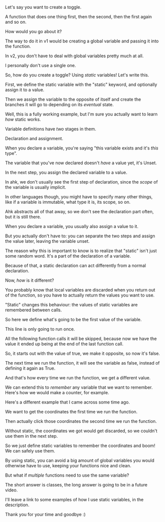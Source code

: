 Let's say you want to create a toggle.

A function that does one thing first, then the second, then the first again and so on.

How would you go about it?

The way to do it in v1 would be creating a global variable and passing it into the function.

In v2, you don't have to deal with global variables pretty much at all.

I personally don't use a single one.

So, how do you create a toggle? Using *static* variables! Let's write this.

First, we define the static variable with the "static" keyword, and optionally assign it to a value.

Then we assign the variable to the opposite of itself and create the branches it will go to depending on its *eventual* state.

Well, this is a fully working example, but I'm sure you actually want to learn *how* static works.

Variable definitions have *two* stages in them.

Declaration and assignment.

When you declare a variable, you're saying "this variable exists and it's *this* type".

The variable that you've now declared doesn't *have* a value yet, it's Unset.

In the next step, you assign the declared variable to a value.

In ahk, we don't usually see the first step of declaration, since the *scope* of the variable is usually implicit.

In other languages though, you might have to specify many other things, like if a variable is immutable, what type it is, its scope, so on.

Ahk abstracts all of that away, so we don't see the declaration part often, but it is still there.

When you declare a variable, you usually also assign a value to it.

But you actually don't have to: you can separate the two steps and assign the value later, leaving the variable unset.

The reason why this is important to know is to realize that "static" isn't just some random word. It's a part of the declaration of a variable.

Because of that, a static declaration can act differently from a normal declaration.

Now, *how* is it different?

You probably know that local variables are discarded when you return out of the function, so you have to actually return the values you want to use.

"Static" changes this behaviour: the values of static variables are remembered between calls.

So here we define what's going to be the first value of the variable.

This line is only going to run once.

All the following function calls it will be skipped, because now we have the value it ended up being at the end of the last function call.

So, it starts out with the value of true, we make it opposite, so now it's false.

The next time we run the function, it will see the variable as false, instead of defining it again as True.

And that's how every time we run the function, we get a different value.

We can extend this to *remember* any variable that we want to remember. Here's how we would make a counter, for example.

Here's a different example that I came across some time ago.

We want to get the coordinates the first time we run the function.

Then actually click those coordinates the second time we run the function.

Without static, the coordinates we got would get discarded, so we couldn't use them in the next step.

So we just define static variables to remember the coordinates and boom! We can safely use them.

By using static, you can avoid a big amount of global variables you would otherwise have to use, keeping your functions nice and clean.

But what if *multiple* functions need to use the same variable?

The short answer is classes, the long answer is going to be in a future video.

I'll leave a link to some examples of how I use static variables, in the description.

Thank you for your time and goodbye :)
